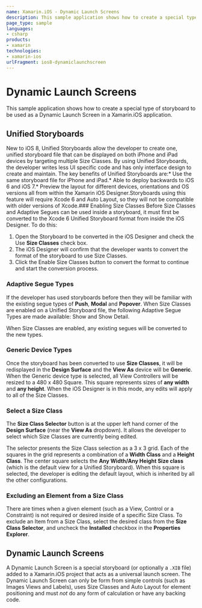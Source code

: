 ```yaml
---
name: Xamarin.iOS - Dynamic Launch Screens
description: This sample application shows how to create a special type of storyboard to be used as a Dynamic Launch Screen in a Xamarin.iOS application....
page_type: sample
languages:
- csharp
products:
- xamarin
technologies:
- xamarin-ios
urlFragment: ios8-dynamiclaunchscreen
---
```

# Dynamic Launch Screens

This sample application shows how to create a special type of storyboard to be used as a Dynamic Launch Screen in a Xamarin.iOS application. 

## Unified Storyboards

New to iOS 8, Unified Storyboards allow the developer to create one, unified storyboard file that can be displayed on both iPhone and iPad devices by targeting multiple Size Classes. By using Unified Storyboards, the developer writes less UI specific code and has only interface design to create and maintain.
The key benefits of Unified Storyboards are:* Use the same storyboard file for iPhone and iPad.* Able to deploy backwards to iOS 6 and iOS 7.* Preview the layout for different devices, orientations and OS versions all from within the Xamarin iOS Designer.Storyboards using this feature will require Xcode 6 and Auto Layout, so they will not be compatible with older versions of Xcode.### Enabling Size Classes
Before Size Classes and Adaptive Segues can be used inside a storyboard, it must first be converted to the Xcode 6 Unified Storyboard format from inside the iOS Designer.
To do this:
1. Open the Storyboard to be converted in the iOS Designer and check the Use **Size Classes** check box.
2. The iOS Designer will confirm that the developer wants to convert the format of the storyboard to use Size Classes.
3. Click the Enable Size Classes button to convert the format to continue and start the conversion process.

### Adaptive Segue Types

If the developer has used storyboards before then they will be familiar with the existing segue types of **Push**, **Modal** and **Popover**. When Size Classes are enabled on a Unified Storyboard file, the following Adaptive Segue Types are made available: Show and Show Detail.

When Size Classes are enabled, any existing segues will be converted to the new types. 

### Generic Device Types

Once the storyboard has been converted to use **Size Classes**, it will be redisplayed in the **Design Surface** and the **View As** device will be **Generic**. When the Generic device type is selected, all View Controllers will be resized to a 480 x 480 Square. This square represents sizes of **any width** and **any height**. When the iOS Designer is in this mode, any edits will apply to all of the Size Classes.

### Select a Size Class

The **Size Class Selector** button is at the upper left hand corner of the **Design Surface** (near the **View As** dropdown). It allows the developer to select which Size Classes are currently being edited.

The selector presents the Size Class selection as a 3 x 3 grid. Each of the squares in the grid represents a combination of a **Width Class** and a **Height Class**. The center square selects the **Any Width/Any Height Size class** (which is the default view for a Unified Storyboard). When this square is selected, the developer is editing the default layout, which is inherited by all the other configurations. 

### Excluding an Element from a Size Class

There are times when a given element (such as a View, Control or a Constraint) is not required or desired inside of a specific Size Class. To exclude an Item from a Size Class, select the desired class from the **Size Class Selector**, and uncheck the **Installed** checkbox in the **Properties Explorer**.

## Dynamic Launch Screens

A Dynamic Launch Screen is a special storyboard (or optionally a `.XIB` file) added to a Xamarin.iOS project that acts as a universal launch screen. The Dynamic Launch Screen can only be form from simple controls (such as Images Views and Labels), uses Size Classes and Auto Layout for element positioning and must _not_ do any form of calculation or have any backing code.
